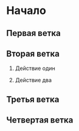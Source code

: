 # Начало

## Первая ветка

## Вторая ветка
1. Действие один

2. Действие два

## Третья ветка

## Четвертая ветка